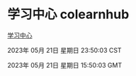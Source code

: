 # 学习中心 colearnhub
[学习中心](http://:56308/colearnhub/)

2023年 05月 21日 星期日 23:50:03 CST

2023年 05月 21日 星期日 15:50:03 GMT
